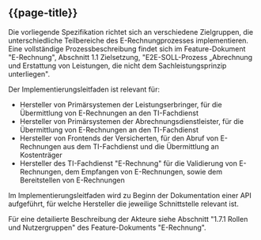 ## {{page-title}}

Die vorliegende Spezifikation richtet sich an verschiedene Zielgruppen, die unterschiedliche Teilbereiche des E-Rechnungprozesses implementieren. Eine vollständige Prozessbeschreibung findet sich im Feature-Dokument "E-Rechnung", Abschnitt 1.1 Zielsetzung, "E2E-SOLL-Prozess „Abrechnung und Erstattung von
Leistungen, die nicht dem Sachleistungsprinzip unterliegen".

Der Implementierungsleitfaden ist relevant für:

* Hersteller von Primärsystemen der Leistungserbringer, für die Übermittlung von E-Rechnungen an den TI-Fachdienst
* Hersteller von Primärsystemen der Abrechnungsdienstleister, für die Übermittlung von E-Rechnungen an den TI-Fachdienst
* Hersteller von Frontends der Versicherten, für den Abruf von E-Rechnungen aus dem TI-Fachdienst und die Übermittlung an Kostenträger
* Hersteller des TI-Fachdienst "E-Rechnung" für die Validierung von E-Rechnungen, dem Empfangen von E-Rechnungen, sowie dem Bereitstellen von E-Rechnungen

Im Implementierungsleitfaden wird zu Beginn der Dokumentation einer API aufgeführt, für welche Hersteller die jeweilige Schnittstelle relevant ist.

Für eine detailierte Beschreibung der Akteure siehe Abschnitt "1.7.1 Rollen und Nutzergruppen" des Feature-Dokuments "E-Rechnung".
